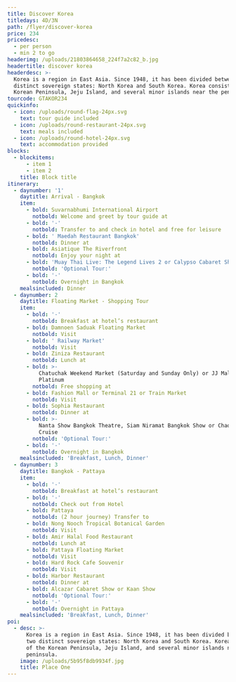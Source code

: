 ```yaml
---
title: Discover Korea
titledays: 4D/3N
path: /flyer/discover-korea
price: 234
pricedesc:
  - per person
  - min 2 to go
headerimg: /uploads/21803864658_224f7a2c82_b.jpg
headertitle: discover korea
headerdesc: >-
  Korea is a region in East Asia. Since 1948, it has been divided between two
  distinct sovereign states: North Korea and South Korea. Korea consists of the
  Korean Peninsula, Jeju Island, and several minor islands near the peninsula.
tourcode: GTAKOR234
quickinfo:
  - icon: /uploads/round-flag-24px.svg
    text: tour guide included
  - icon: /uploads/round-restaurant-24px.svg
    text: meals included
  - icon: /uploads/round-hotel-24px.svg
    text: accommodation provided
blocks:
  - blockitems:
      - item 1
      - item 2
    title: Block title
itinerary:
  - daynumber: '1'
    daytitle: Arrival - Bangkok
    item:
      - bold: Suvarnabhumi International Airport
        notbold: Welcome and greet by tour guide at
      - bold: '-'
        notbold: Transfer to and check in hotel and free for leisure
      - bold: ' Maedah Restaurant Bangkok'
        notbold: Dinner at
      - bold: Asiatique The Riverfront
        notbold: Enjoy your night at
      - bold: 'Muay Thai Live: The Legend Lives 2 or Calypso Cabaret Show'
        notbold: 'Optional Tour:'
      - bold: '-'
        notbold: Overnight in Bangkok
    mealsincluded: Dinner
  - daynumber: 2
    daytitle: Floating Market - Shopping Tour
    item:
      - bold: '-'
        notbold: Breakfast at hotel’s restaurant
      - bold: Damnoen Saduak Floating Market
        notbold: Visit
      - bold: ' Railway Market'
        notbold: Visit
      - bold: Ziniza Restaurant
        notbold: Lunch at
      - bold: >-
          Chatuchak Weekend Market (Saturday and Sunday Only) or JJ Mall or
          Platinum 
        notbold: Free shopping at
      - bold: Fashion Mall or Terminal 21 or Train Market
        notbold: Visit
      - bold: Sophia Restaurant
        notbold: Dinner at
      - bold: >-
          Nanta Show Bangkok Theatre, Siam Niramat Bangkok Show or Chao Phraya
          Cruise
        notbold: 'Optional Tour:'
      - bold: '-'
        notbold: Overnight in Bangkok
    mealsincluded: 'Breakfast, Lunch, Dinner'
  - daynumber: 3
    daytitle: Bangkok - Pattaya
    item:
      - bold: '-'
        notbold: Breakfast at hotel’s restaurant
      - bold: '-'
        notbold: Check out from Hotel
      - bold: Pattaya
        notbold: (2 hour journey) Transfer to
      - bold: Nong Nooch Tropical Botanical Garden
        notbold: Visit
      - bold: Amir Halal Food Restaurant
        notbold: Lunch at
      - bold: Pattaya Floating Market
        notbold: Visit
      - bold: Hard Rock Cafe Souvenir
        notbold: Visit
      - bold: Harbor Restaurant
        notbold: Dinner at
      - bold: Alcazar Cabaret Show or Kaan Show
        notbold: 'Optional Tour:'
      - bold: '-'
        notbold: Overnight in Pattaya
    mealsincluded: 'Breakfast, Lunch, Dinner'
poi:
  - desc: >-
      Korea is a region in East Asia. Since 1948, it has been divided between
      two distinct sovereign states: North Korea and South Korea. Korea consists
      of the Korean Peninsula, Jeju Island, and several minor islands near the
      peninsula.
    image: /uploads/5b95f8db9934f.jpg
    title: Place One
---
```


